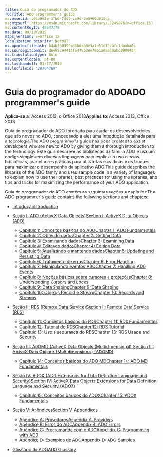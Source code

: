 ```yaml
---
title: Guia do programador do ADO
TOCTitle: ADO programmer's guide
ms:assetid: b68a982e-17b6-7dd6-ca9d-3a5960d815da
ms:mtpsurl: https://msdn.microsoft.com/library/JJ249876(v=office.15)
ms:contentKeyID: 48547278
ms.date: 09/18/2015
mtps_version: v=office.15
localization_priority: Normal
ms.openlocfilehash: b44bf60399cd3bdab9e5a1e51d13cbfc1daaba6c
ms.sourcegitcommit: d6695c94415fa47952ee7961a69660abc0904434
ms.translationtype: Auto
ms.contentlocale: pt-BR
ms.lasthandoff: 01/17/2019
ms.locfileid: "28704760"
---
```

# <a name="ado-programmers-guide"></a><span data-ttu-id="72ac6-102">Guia do programador do ADO</span><span class="sxs-lookup"><span data-stu-id="72ac6-102">ADO programmer's guide</span></span>

<span data-ttu-id="72ac6-103">**Aplica-se a**: Access 2013, o Office 2013</span><span class="sxs-lookup"><span data-stu-id="72ac6-103">**Applies to**: Access 2013, Office 2013</span></span>

<span data-ttu-id="72ac6-104">Guia do programador do ADO foi criado para ajudar os desenvolvedores que são novos no ADO, concedendo a eles uma introdução detalhada para a tecnologia.</span><span class="sxs-lookup"><span data-stu-id="72ac6-104">The ADO programmer's guide has been created to assist developers who are new to ADO by giving them a thorough introduction to the technology.</span></span> <span data-ttu-id="72ac6-105">Este guia descreve as bibliotecas da família ADO e usa um código simples em diversas linguagens para explicar o uso dessas bibliotecas, as melhores práticas para utilizá-las e as dicas e os truques para maximizar o desempenho do aplicativo ADO.</span><span class="sxs-lookup"><span data-stu-id="72ac6-105">This guide describes the libraries of the ADO family and uses sample code in a variety of languages to explain how to use the libraries, best practices for using the libraries, and tips and tricks for maximizing the performance of your ADO application.</span></span>

<span data-ttu-id="72ac6-106">Guia do programador do ADO contém as seguintes seções e capítulos:</span><span class="sxs-lookup"><span data-stu-id="72ac6-106">The ADO programmer's guide contains the following sections and chapters:</span></span>

- [<span data-ttu-id="72ac6-107">Introdução</span><span class="sxs-lookup"><span data-stu-id="72ac6-107">Introduction</span></span>](introduction-to-ado-programming.md)
  
- [<span data-ttu-id="72ac6-108">Seção I: ADO (ActiveX Data Objects)</span><span class="sxs-lookup"><span data-stu-id="72ac6-108">Section I: ActiveX Data Objects (ADO)</span></span>](section-i-activex-data-objects.md)
    
    - [<span data-ttu-id="72ac6-109">Capítulo 1: Conceitos básicos do ADO</span><span class="sxs-lookup"><span data-stu-id="72ac6-109">Chapter 1: ADO Fundamentals</span></span>](chapter-1-ado-fundamentals.md)
    - [<span data-ttu-id="72ac6-110">Capítulo 2: Obtendo dados</span><span class="sxs-lookup"><span data-stu-id="72ac6-110">Chapter 2: Getting Data</span></span>](chapter-2-getting-data.md)
    - [<span data-ttu-id="72ac6-111">Capítulo 3: Examinando dados</span><span class="sxs-lookup"><span data-stu-id="72ac6-111">Chapter 3: Examining Data</span></span>](chapter-3-examining-data.md)
    - [<span data-ttu-id="72ac6-112">Capítulo 4: Editando dados</span><span class="sxs-lookup"><span data-stu-id="72ac6-112">Chapter 4: Editing Data</span></span>](chapter-4-editing-data.md)
    - [<span data-ttu-id="72ac6-113">Capítulo 5: Atualizando e mantendo dados</span><span class="sxs-lookup"><span data-stu-id="72ac6-113">Chapter 5: Updating and Persisting Data</span></span>](chapter-5-updating-and-persisting-data.md)
    - [<span data-ttu-id="72ac6-114">Capítulo 6: Tratamento de erros</span><span class="sxs-lookup"><span data-stu-id="72ac6-114">Chapter 6: Error Handling</span></span>](chapter-6-error-handling.md)
    - [<span data-ttu-id="72ac6-115">Capítulo 7: Manipulando eventos ADO</span><span class="sxs-lookup"><span data-stu-id="72ac6-115">Chapter 7: Handling ADO Events</span></span>](chapter-7-handling-ado-events.md)
    - [<span data-ttu-id="72ac6-116">Capítulo 8: Noções básicas sobre cursores e proteções</span><span class="sxs-lookup"><span data-stu-id="72ac6-116">Chapter 8: Understanding Cursors and Locks</span></span>](chapter-8-understanding-cursors-and-locks.md)
    - [<span data-ttu-id="72ac6-117">Capítulo 9: Data Shaping</span><span class="sxs-lookup"><span data-stu-id="72ac6-117">Chapter 9: Data Shaping</span></span>](chapter-9-data-shaping.md)
    - [<span data-ttu-id="72ac6-118">Capítulo 10: Objetos Record e Stream</span><span class="sxs-lookup"><span data-stu-id="72ac6-118">Chapter 10: Records and Streams</span></span>](chapter-10-records-and-streams.md)

- [<span data-ttu-id="72ac6-119">Seção II: RDS (Remote Data Service)</span><span class="sxs-lookup"><span data-stu-id="72ac6-119">Section II: Remote Data Service (RDS)</span></span>](section-ii-remote-data-service.md)
    
    - [<span data-ttu-id="72ac6-120">Capítulo 11: Conceitos básicos do RDS</span><span class="sxs-lookup"><span data-stu-id="72ac6-120">Chapter 11: RDS Fundamentals</span></span>](chapter-11-rds-fundamentals.md)
    - [<span data-ttu-id="72ac6-121">Capítulo 12: Tutorial do RDS</span><span class="sxs-lookup"><span data-stu-id="72ac6-121">Chapter 12: RDS Tutorial</span></span>](chapter-12-rds-tutorial.md)
    - [<span data-ttu-id="72ac6-122">Capítulo 13: Uso e segurança do RDS</span><span class="sxs-lookup"><span data-stu-id="72ac6-122">Chapter 13: RDS Usage and Security</span></span>](chapter-13-rds-usage-and-security.md)

- [<span data-ttu-id="72ac6-123">Seção III: ADOMD (ActiveX Data Objects (Multidimensional) </span><span class="sxs-lookup"><span data-stu-id="72ac6-123">Section III: ActiveX Data Objects (Multidimensional) (ADOMD)</span></span>](section-iii-ado-multidimensional-ado-md.md)
    
    - [<span data-ttu-id="72ac6-124">Capítulo 14: Conceitos básicos do ADO MD</span><span class="sxs-lookup"><span data-stu-id="72ac6-124">Chapter 14: ADO MD Fundamentals</span></span>](chapter-14-ado-md-fundamentals.md)

- [<span data-ttu-id="72ac6-125">Seção IV: ADOX (ADO Extensions for Data Definition Language and Security)</span><span class="sxs-lookup"><span data-stu-id="72ac6-125">Section IV: ActiveX Data Objects Extensions for Data Definition Language and Security (ADOX)</span></span>](section-iv-ado-extensions-for-data-definition-language-and-security-adox.md)
    
    - [<span data-ttu-id="72ac6-126">Capítulo 15: Conceitos básicos do ADOX</span><span class="sxs-lookup"><span data-stu-id="72ac6-126">Chapter 15: ADOX Fundamentals</span></span>](chapter-15-adox-fundamentals.md)

- [<span data-ttu-id="72ac6-127">Seção V: Apêndices</span><span class="sxs-lookup"><span data-stu-id="72ac6-127">Section V: Appendixes</span></span>](section-v-appendixes.md)
    
    - [<span data-ttu-id="72ac6-128">Apêndice A: Provedores</span><span class="sxs-lookup"><span data-stu-id="72ac6-128">Appendix A: Providers</span></span>](appendix-a-providers.md)
    - [<span data-ttu-id="72ac6-129">Apêndice B: Erros do ADO</span><span class="sxs-lookup"><span data-stu-id="72ac6-129">Appendix B: ADO Errors</span></span>](appendix-b-ado-errors.md)
    - [<span data-ttu-id="72ac6-130">Apêndice C: Programando com o ADO</span><span class="sxs-lookup"><span data-stu-id="72ac6-130">Appendix C: Programming with ADO</span></span>](appendix-c-programming-with-ado.md)
    - [<span data-ttu-id="72ac6-131">Apêndice D: Exemplos de ADO</span><span class="sxs-lookup"><span data-stu-id="72ac6-131">Appendix D: ADO Samples</span></span>](appendix-d-ado-samples.md)

- [<span data-ttu-id="72ac6-132">Glossário do ADO</span><span class="sxs-lookup"><span data-stu-id="72ac6-132">ADO Glossary</span></span>](ado-glossary.md)

